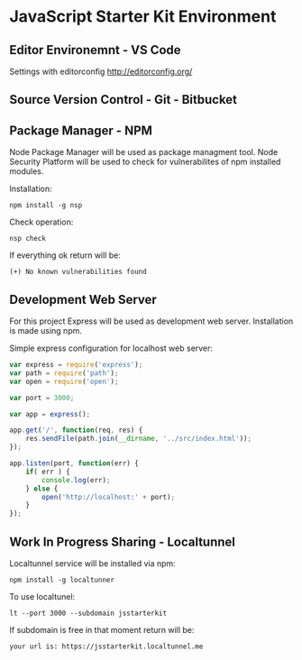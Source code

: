 # JavaScript Starter Kit Environment

## Editor Environemnt - VS Code

Settings with editorconfig http://editorconfig.org/ 

## Source Version Control - Git - Bitbucket

## Package Manager - NPM

Node Package Manager will be used as package managment tool.
Node Security Platform will be used to check for vulnerabilites of npm installed modules.

Installation:
```shell
npm install -g nsp
```

Check operation:
```shell
nsp check
```

If everything ok return will be:
```shell
(+) No known vulnerabilities found
```

## Development Web Server
For this project Express will be used as development web server. Installation is made using npm. 

Simple express configuration for localhost web server:
```javascript
var express = require('express');
var path = require('path');
var open = require('open');

var port = 3000;

var app = express();

app.get('/', function(req, res) {
    res.sendFile(path.join(__dirname, '../src/index.html'));
});

app.listen(port, function(err) {
    if( err ) {
        console.log(err);
    } else {
        open('http://localhost:' + port);
    }
});

```

## Work In Progress Sharing - Localtunnel
Localtunnel service will be installed via npm:
```shell
npm install -g localtunner
```

To use localtunel:
```shell
lt --port 3000 --subdomain jsstarterkit
```

If subdomain is free in that moment return will be:
```shell
your url is: https://jsstarterkit.localtunnel.me 
```
